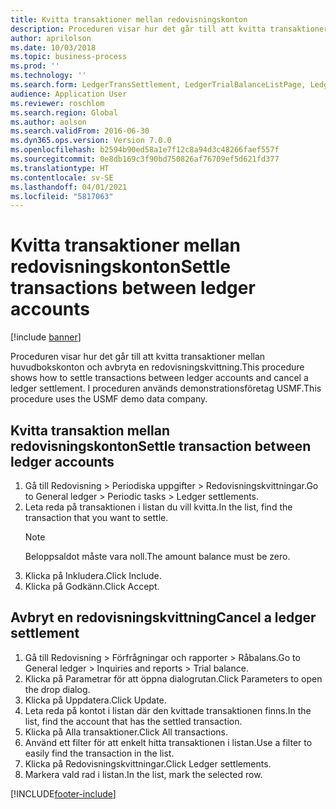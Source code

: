 ```yaml
---
title: Kvitta transaktioner mellan redovisningskonton
description: Proceduren visar hur det går till att kvitta transaktioner mellan huvudbokskonton och avbryta en redovisningskvittning.
author: aprilolson
ms.date: 10/03/2018
ms.topic: business-process
ms.prod: ''
ms.technology: ''
ms.search.form: LedgerTransSettlement, LedgerTrialBalanceListPage, LedgerTrialBalanceListPageBalanceParms, LedgerTransAccount, LedgerTransSettled
audience: Application User
ms.reviewer: roschlom
ms.search.region: Global
ms.author: aolson
ms.search.validFrom: 2016-06-30
ms.dyn365.ops.version: Version 7.0.0
ms.openlocfilehash: b2594b90ed58a1e7f12c8a94d3c48266faef557f
ms.sourcegitcommit: 0e8db169c3f90bd750826af76709ef5d621fd377
ms.translationtype: HT
ms.contentlocale: sv-SE
ms.lasthandoff: 04/01/2021
ms.locfileid: "5817063"
---
```

# <a name="settle-transactions-between-ledger-accounts"></a><span data-ttu-id="cdf8f-103">Kvitta transaktioner mellan redovisningskonton</span><span class="sxs-lookup"><span data-stu-id="cdf8f-103">Settle transactions between ledger accounts</span></span>

[!include [banner](../../includes/banner.md)]

<span data-ttu-id="cdf8f-104">Proceduren visar hur det går till att kvitta transaktioner mellan huvudbokskonton och avbryta en redovisningskvittning.</span><span class="sxs-lookup"><span data-stu-id="cdf8f-104">This procedure shows how to settle transactions between ledger accounts and cancel a ledger settlement.</span></span> <span data-ttu-id="cdf8f-105">I proceduren används demonstrationsföretag USMF.</span><span class="sxs-lookup"><span data-stu-id="cdf8f-105">This procedure uses the USMF demo data company.</span></span>


## <a name="settle-transaction-between-ledger-accounts"></a><span data-ttu-id="cdf8f-106">Kvitta transaktion mellan redovisningskonton</span><span class="sxs-lookup"><span data-stu-id="cdf8f-106">Settle transaction between ledger accounts</span></span>
1. <span data-ttu-id="cdf8f-107">Gå till Redovisning > Periodiska uppgifter > Redovisningskvittningar.</span><span class="sxs-lookup"><span data-stu-id="cdf8f-107">Go to General ledger > Periodic tasks > Ledger settlements.</span></span>
2. <span data-ttu-id="cdf8f-108">Leta reda på transaktionen i listan du vill kvitta.</span><span class="sxs-lookup"><span data-stu-id="cdf8f-108">In the list, find the transaction that you want to settle.</span></span>
   > [!NOTE]
   > <span data-ttu-id="cdf8f-109">Beloppsaldot måste vara noll.</span><span class="sxs-lookup"><span data-stu-id="cdf8f-109">The amount balance must be zero.</span></span>  
3. <span data-ttu-id="cdf8f-110">Klicka på Inkludera.</span><span class="sxs-lookup"><span data-stu-id="cdf8f-110">Click Include.</span></span>
4. <span data-ttu-id="cdf8f-111">Klicka på Godkänn.</span><span class="sxs-lookup"><span data-stu-id="cdf8f-111">Click Accept.</span></span>

## <a name="cancel-a-ledger-settlement"></a><span data-ttu-id="cdf8f-112">Avbryt en redovisningskvittning</span><span class="sxs-lookup"><span data-stu-id="cdf8f-112">Cancel a ledger settlement</span></span>

1. <span data-ttu-id="cdf8f-113">Gå till Redovisning > Förfrågningar och rapporter > Råbalans.</span><span class="sxs-lookup"><span data-stu-id="cdf8f-113">Go to General ledger > Inquiries and reports > Trial balance.</span></span>
2. <span data-ttu-id="cdf8f-114">Klicka på Parametrar för att öppna dialogrutan.</span><span class="sxs-lookup"><span data-stu-id="cdf8f-114">Click Parameters to open the drop dialog.</span></span>
3. <span data-ttu-id="cdf8f-115">Klicka på Uppdatera.</span><span class="sxs-lookup"><span data-stu-id="cdf8f-115">Click Update.</span></span>
4. <span data-ttu-id="cdf8f-116">Leta reda på kontot i listan där den kvittade transaktionen finns.</span><span class="sxs-lookup"><span data-stu-id="cdf8f-116">In the list, find the account that has the settled transaction.</span></span>
5. <span data-ttu-id="cdf8f-117">Klicka på Alla transaktioner.</span><span class="sxs-lookup"><span data-stu-id="cdf8f-117">Click All transactions.</span></span>
6. <span data-ttu-id="cdf8f-118">Använd ett filter för att enkelt hitta transaktionen i listan.</span><span class="sxs-lookup"><span data-stu-id="cdf8f-118">Use a filter to easily find the transaction in the list.</span></span>
7. <span data-ttu-id="cdf8f-119">Klicka på Redovisningskvittningar.</span><span class="sxs-lookup"><span data-stu-id="cdf8f-119">Click Ledger settlements.</span></span>
8. <span data-ttu-id="cdf8f-120">Markera vald rad i listan.</span><span class="sxs-lookup"><span data-stu-id="cdf8f-120">In the list, mark the selected row.</span></span>



[!INCLUDE[footer-include](../../../includes/footer-banner.md)]